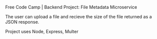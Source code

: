 Free Code Camp | Backend Project: File Metadata Microservice

The user can upload a file and recieve the size of the file returned as a JSON response.

Project uses Node, Express, Multer